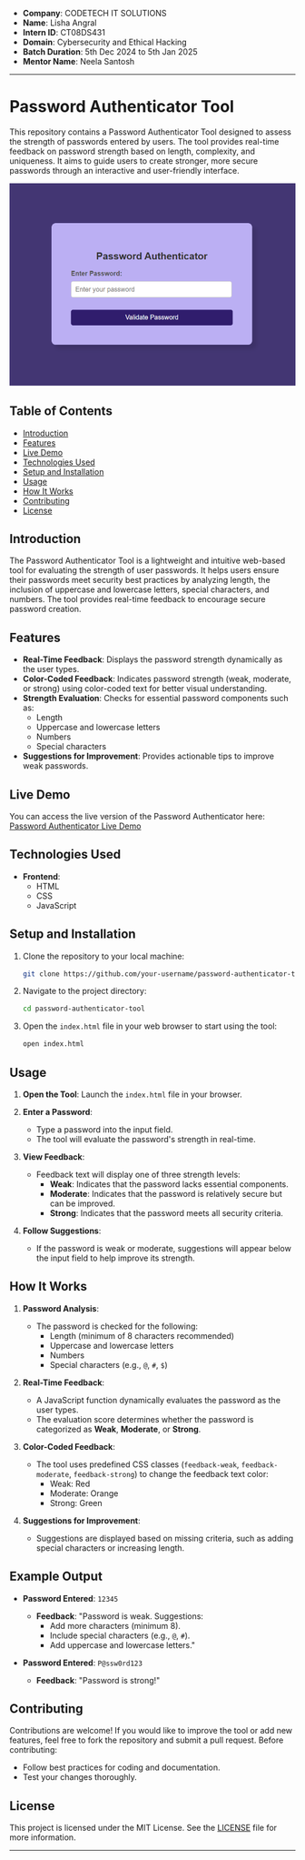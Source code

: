 - **Company**: CODETECH IT SOLUTIONS
- **Name**: Lisha Angral
- **Intern ID**: CT08DS431
- **Domain**: Cybersecurity and Ethical Hacking
- **Batch Duration**: 5th Dec 2024 to 5th Jan 2025
- **Mentor Name**: Neela Santosh

--- 

# Password Authenticator Tool

This repository contains a Password Authenticator Tool designed to assess the strength of passwords entered by users. The tool provides real-time feedback on password strength based on length, complexity, and uniqueness. It aims to guide users to create stronger, more secure passwords through an interactive and user-friendly interface.

![Password Authenticator Tool](./password-authenticator-tool.png)

## Table of Contents

- [Introduction](#introduction)
- [Features](#features)
- [Live Demo](#live-demo)
- [Technologies Used](#technologies-used)
- [Setup and Installation](#setup-and-installation)
- [Usage](#usage)
- [How It Works](#how-it-works)
- [Contributing](#contributing)
- [License](#license)

## Introduction

The Password Authenticator Tool is a lightweight and intuitive web-based tool for evaluating the strength of user passwords. It helps users ensure their passwords meet security best practices by analyzing length, the inclusion of uppercase and lowercase letters, special characters, and numbers. The tool provides real-time feedback to encourage secure password creation.

## Features

- **Real-Time Feedback**: Displays the password strength dynamically as the user types.
- **Color-Coded Feedback**: Indicates password strength (weak, moderate, or strong) using color-coded text for better visual understanding.
- **Strength Evaluation**: Checks for essential password components such as:
  - Length
  - Uppercase and lowercase letters
  - Numbers
  - Special characters
- **Suggestions for Improvement**: Provides actionable tips to improve weak passwords.

## Live Demo
You can access the live version of the Password Authenticator here:  
[Password Authenticator Live Demo](https://lishaangral.github.io/password-authenticator/)

## Technologies Used

- **Frontend**:
  - HTML
  - CSS
  - JavaScript

## Setup and Installation

1. Clone the repository to your local machine:
   ```bash
   git clone https://github.com/your-username/password-authenticator-tool.git
   ```
2. Navigate to the project directory:
   ```bash
   cd password-authenticator-tool
   ```
3. Open the `index.html` file in your web browser to start using the tool:
   ```bash
   open index.html
   ```

## Usage

1. **Open the Tool**: Launch the `index.html` file in your browser.

2. **Enter a Password**:

   - Type a password into the input field.
   - The tool will evaluate the password's strength in real-time.

3. **View Feedback**:

   - Feedback text will display one of three strength levels:
     - **Weak**: Indicates that the password lacks essential components.
     - **Moderate**: Indicates that the password is relatively secure but can be improved.
     - **Strong**: Indicates that the password meets all security criteria.

4. **Follow Suggestions**:
   - If the password is weak or moderate, suggestions will appear below the input field to help improve its strength.

## How It Works

1. **Password Analysis**:

   - The password is checked for the following:
     - Length (minimum of 8 characters recommended)
     - Uppercase and lowercase letters
     - Numbers
     - Special characters (e.g., `@`, `#`, `$`)

2. **Real-Time Feedback**:

   - A JavaScript function dynamically evaluates the password as the user types.
   - The evaluation score determines whether the password is categorized as **Weak**, **Moderate**, or **Strong**.

3. **Color-Coded Feedback**:

   - The tool uses predefined CSS classes (`feedback-weak`, `feedback-moderate`, `feedback-strong`) to change the feedback text color:
     - Weak: Red
     - Moderate: Orange
     - Strong: Green

4. **Suggestions for Improvement**:
   - Suggestions are displayed based on missing criteria, such as adding special characters or increasing length.

## Example Output

- **Password Entered**: `12345`

  - **Feedback**: "Password is weak. Suggestions:
    - Add more characters (minimum 8).
    - Include special characters (e.g., `@`, `#`).
    - Add uppercase and lowercase letters."

- **Password Entered**: `P@ssw0rd123`
  - **Feedback**: "Password is strong!"

## Contributing

Contributions are welcome! If you would like to improve the tool or add new features, feel free to fork the repository and submit a pull request. Before contributing:

- Follow best practices for coding and documentation.
- Test your changes thoroughly.

## License

This project is licensed under the MIT License. See the [LICENSE](LICENSE) file for more information.

---
